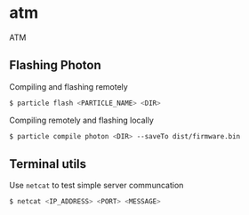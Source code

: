 # atm
ATM


## Flashing Photon
Compiling and flashing remotely

```sh
$ particle flash <PARTICLE_NAME> <DIR>
```

Compiling remotely and flashing locally

```sh
$ particle compile photon <DIR> --saveTo dist/firmware.bin
```

## Terminal utils
Use `netcat` to test simple server communcation

```sh
$ netcat <IP_ADDRESS> <PORT> <MESSAGE>
```